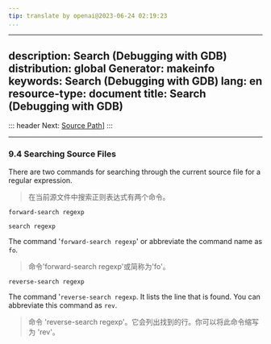 ```yaml
---
tip: translate by openai@2023-06-24 02:19:23
...
```

---
description: Search (Debugging with GDB)
distribution: global
Generator: makeinfo
keywords: Search (Debugging with GDB)
lang: en
resource-type: document
title: Search (Debugging with GDB)
---
::: header
Next: [Source Path](Source-Path.html#Source-Path)]
:::

---

### 9.4 Searching Source Files


There are two commands for searching through the current source file for a regular expression.

> 在当前源文件中搜索正则表达式有两个命令。

`forward-search regexp`

`search regexp`


The command '`forward-search regexp`' or abbreviate the command name as `fo`.

> 命令'forward-search regexp'或简称为'fo'。

`reverse-search regexp`


The command '`reverse-search regexp`. It lists the line that is found. You can abbreviate this command as `rev`.

> 命令 'reverse-search regexp'。它会列出找到的行。你可以将此命令缩写为 'rev'。
